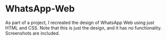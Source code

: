 # WhatsApp-Web
As part of a project, I recreated the design of WhatsApp Web using just HTML and CSS. Note that this is just the design, and it has no functionality. Screenshots are included.
